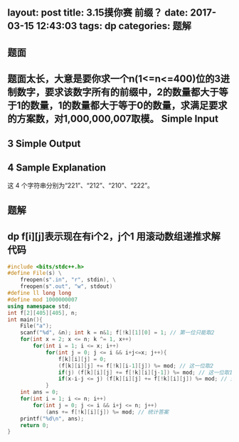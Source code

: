 layout: post
title: 3.15摸你赛 前缀？
date: 2017-03-15 12:43:03
tags: dp
categories: 题解
---
题面
------------------
题面太长，大意是要你求一个n(1<=n<=400)位的3进制数字，要求该数字所有的前缀中，2的数量都大于等于1的数量，1的数量都大于等于0的数量，求满足要求的方案数，对1,000,000,007取模。
Simple Input
------------------
3
Simple Output
------------------
4
Sample Explanation
------------------
这 4 个字符串分别为“221”、“212”、“210”、“222”。

题解
------------------
dp
f[i][j]表示现在有i个2，j个1
用滚动数组递推求解
代码
------------------
```cpp
#include <bits/stdc++.h>
#define File(s) \
	freopen(s".in", "r", stdin), \
	freopen(s".out", "w", stdout)
#define ll long long
#define mod 1000000007
using namespace std;
int f[2][405][405], n;
int main(){
	File("a");
	scanf("%d", &n); int k = n&1; f[!k][1][0] = 1; // 第一位只能取2
	for(int x = 2; x <= n; k ^= 1, x++)
		for(int i = 1; i <= x; i++)
			for(int j = 0; j <= i && i+j<=x; j++){
				f[k][i][j] = 0;
				(f[k][i][j] += f[!k][i-1][j]) %= mod; // 这一位取2
				if(j) (f[k][i][j] += f[!k][i][j-1]) %= mod; // 这一位取1
				if(x-i-j <= j) (f[k][i][j] += f[!k][i][j]) %= mod; // 这一位取0
			}
	int ans = 0;
	for(int i = 1; i <= n; i++)
		for(int j = 0; j <= i && i+j <= n; j++)
			(ans += f[!k][i][j]) %= mod; // 统计答案
	printf("%d\n", ans);
	return 0;
}
```